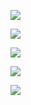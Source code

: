 <section>

![](../resources/Trio.png "")

</section>


<section>

![](../resources/001_Content_Pilot/Existing_System_Content_Pilot_1_Admin_1.JPG "")

</section>

<section>

![](../resources/001_Content_Pilot/Existing_System_Content_Pilot_2_Main_3.JPG "")

</section>

<section>

![](../resources/001_Content_Pilot/Existing_System_Content_Pilot_4_Lower_2.JPG "")

</section>

<section>

![](../resources/AlbaZed.png "")

</section>
